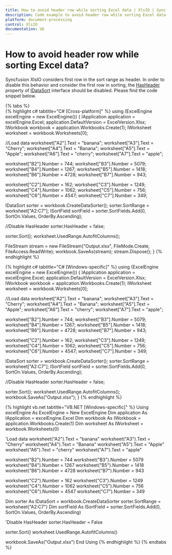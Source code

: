```yaml
---
title: How to avoid header row while sorting Excel data | XlsIO | Syncfusion
description: Code example to avoid header row while sorting Excel data using Syncfusion .NET Excel library (XlsIO).
platform: document-processing
control: XlsIO
documentation: UG
---
```


# How to avoid header row while sorting Excel data?

Syncfusion XlsIO considers first row in the sort range as header. In order to disable this behavior and consider the first row in sorting, the [HasHeader](https://help.syncfusion.com/cr/file-formats/Syncfusion.XlsIO.IDataSort.html#Syncfusion_XlsIO_IDataSort_HasHeader) property of [IDataSort](https://help.syncfusion.com/cr/file-formats/Syncfusion.XlsIO.IDataSort.html) interface should be disabled. Please find the code snippet below.

{% tabs %}  
{% highlight c# tabtitle="C# [Cross-platform]" %}
using (ExcelEngine excelEngine = new ExcelEngine())
{
  IApplication application = excelEngine.Excel;
  application.DefaultVersion = ExcelVersion.Xlsx;
  IWorkbook workbook = application.Workbooks.Create(1);
  IWorksheet worksheet = workbook.Worksheets[0];

  //Load data
  worksheet["A2"].Text = "banana";
  worksheet["A3"].Text = "Cherry";
  worksheet["A4"].Text = "Banana";
  worksheet["A5"].Text = "Apple";
  worksheet["A6"].Text = "cherry";
  worksheet["A7"].Text = "apple";

  worksheet["B2"].Number = 744;
  worksheet["B3"].Number = 5079;
  worksheet["B4"].Number = 1267;
  worksheet["B5"].Number = 1418;
  worksheet["B6"].Number = 4728;
  worksheet["B7"].Number = 943;

  worksheet["C2"].Number = 162;
  worksheet["C3"].Number = 1249;
  worksheet["C4"].Number = 1062;
  worksheet["C5"].Number = 756;
  worksheet["C6"].Number = 4547;
  worksheet["C7"].Number = 349;

  IDataSort sorter = workbook.CreateDataSorter();
  sorter.SortRange = worksheet["A2:C7"];
  ISortField sortField = sorter.SortFields.Add(0, SortOn.Values, OrderBy.Ascending);

  //Disable HasHeader
  sorter.HasHeader = false;

  sorter.Sort();
  worksheet.UsedRange.AutofitColumns();

  FileStream stream = new FileStream("Output.xlsx", FileMode.Create, FileAccess.ReadWrite);
  workbook.SaveAs(stream);
  stream.Dispose();
}
{% endhighlight %}

{% highlight c# tabtitle="C# [Windows-specific]" %}
using (ExcelEngine excelEngine = new ExcelEngine())
{
  IApplication application = excelEngine.Excel;
  application.DefaultVersion = ExcelVersion.Xlsx;
  IWorkbook workbook = application.Workbooks.Create(1);
  IWorksheet worksheet = workbook.Worksheets[0];

  //Load data
  worksheet["A2"].Text = "banana";
  worksheet["A3"].Text = "Cherry";
  worksheet["A4"].Text = "Banana";
  worksheet["A5"].Text = "Apple";
  worksheet["A6"].Text = "cherry";
  worksheet["A7"].Text = "apple";

  worksheet["B2"].Number = 744;
  worksheet["B3"].Number = 5079;
  worksheet["B4"].Number = 1267;
  worksheet["B5"].Number = 1418;
  worksheet["B6"].Number = 4728;
  worksheet["B7"].Number = 943;

  worksheet["C2"].Number = 162;
  worksheet["C3"].Number = 1249;
  worksheet["C4"].Number = 1062;
  worksheet["C5"].Number = 756;
  worksheet["C6"].Number = 4547;
  worksheet["C7"].Number = 349;

  IDataSort sorter = workbook.CreateDataSorter();
  sorter.SortRange = worksheet["A2:C7"];
  ISortField sortField = sorter.SortFields.Add(0, SortOn.Values, OrderBy.Ascending);

  //Disable HasHeader
  sorter.HasHeader = false;

  sorter.Sort();
  worksheet.UsedRange.AutofitColumns();
  workbook.SaveAs("Output.xlsx");
}
{% endhighlight %}

{% highlight vb.net tabtitle="VB.NET [Windows-specific]" %}
Using excelEngine As ExcelEngine = New ExcelEngine
  Dim application As IApplication = excelEngine.Excel
  Dim workbook As IWorkbook = application.Workbooks.Create(1)
  Dim worksheet As IWorksheet = workbook.Worksheets(0)

  'Load data
  worksheet("A2").Text = "banana"
  worksheet("A3").Text = "Cherry"
  worksheet("A4").Text = "Banana"
  worksheet("A5").Text = "Apple"
  worksheet("A6").Text = "cherry"
  worksheet("A7").Text = "apple"

  worksheet("B2").Number = 744
  worksheet("B3").Number = 5079
  worksheet("B4").Number = 1267
  worksheet("B5").Number = 1418
  worksheet("B6").Number = 4728
  worksheet("B7").Number = 943

  worksheet("C2").Number = 162
  worksheet("C3").Number = 1249
  worksheet("C4").Number = 1062
  worksheet("C5").Number = 756
  worksheet("C6").Number = 4547
  worksheet("C7").Number = 349

  Dim sorter As IDataSort = workbook.CreateDataSorter
  sorter.SortRange = worksheet("A2:C7")
  Dim sortField As ISortField = sorter.SortFields.Add(0, SortOn.Values, OrderBy.Ascending)

  'Disable HasHeader
  sorter.HasHeader = False

  sorter.Sort()
  worksheet.UsedRange.AutofitColumns()

  workbook.SaveAs("Output.xlsx")
End Using
{% endhighlight %}
{% endtabs %} 
